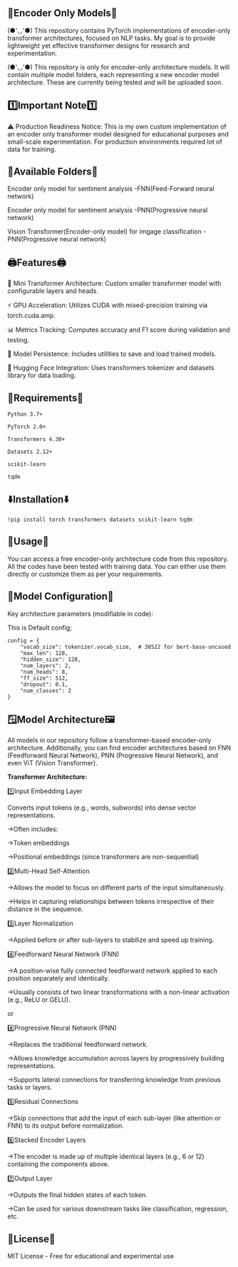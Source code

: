 🤖Encoder Only Models🤖
-----
(●'◡'●) This repository contains PyTorch implementations of encoder-only transformer architectures, focused on NLP tasks. My goal is to provide lightweight yet effective transformer designs for research and experimentation.

(●'◡'●) This repository is only for encoder-only architecture models.
It will contain multiple model folders, each representing a new encoder model architecture. These are currently being tested and will be uploaded soon.

1️⃣Important Note1️⃣
-----
⚠️ Production Readiness Notice:
This is my own custom implementation of an encoder only transformer model designed for educational purposes and small-scale experimentation. For production environments required lot of data for training.

📂Available Folders📂
----
Encoder only model for sentiment analysis -FNN(Feed-Forward neural network)

Encoder only model for sentiment analysis -PNN(Progressive neural network)

Vision Transformer(Encoder-only model) for imgage classification -PNN(Progressive neural network)


🖨️Features🖨️
-----
🚀 Mini Transformer Architecture: Custom smaller transformer model with configurable layers and heads.

⚡ GPU Acceleration: Utilizes CUDA with mixed-precision training via torch.cuda.amp.

📊 Metrics Tracking: Computes accuracy and F1 score during validation and testing.

💾 Model Persistence: Includes utilities to save and load trained models.

🤗 Hugging Face Integration: Uses transformers tokenizer and datasets library for data loading.


📅Requirements📅
-----
`Python 3.7+`

`PyTorch 2.0+`

`Transformers 4.30+`

`Datasets 2.12+`

`scikit-learn`

`tqdm`

⬇️Installation⬇️
-----
`!pip install torch transformers datasets scikit-learn tqdm`

📂Usage📂
-----
You can access a free encoder-only architecture code from this repository. All the codes have been tested with training data. You can either use them directly or customize them as per your requirements.


🔮Model Configuration🔮
-----
Key architecture parameters (modifiable in code):

This is Default config;

```
config = {
    "vocab_size": tokenizer.vocab_size,  # 30522 for bert-base-uncased
    "max_len": 128,
    "hidden_size": 128,
    "num_layers": 2,
    "num_heads": 8,
    "ff_size": 512,
    "dropout": 0.1,
    "num_classes": 2
}
```

🪟Model Architecture🖼️
----
All models in our repository follow a transformer-based encoder-only architecture. Additionally, you can find encoder architectures based on FNN (Feedforward Neural Network), PNN (Progressive Neural Network), and even ViT (Vision Transformer).

**Transformer Architecture:**

1️⃣Input Embedding Layer

Converts input tokens (e.g., words, subwords) into dense vector representations.

→Often includes:

→Token embeddings

→Positional embeddings (since transformers are non-sequential)

2️⃣Multi-Head Self-Attention

→Allows the model to focus on different parts of the input simultaneously.

→Helps in capturing relationships between tokens irrespective of their distance in the sequence.

3️⃣Layer Normalization

→Applied before or after sub-layers to stabilize and speed up training.

4️⃣Feedforward Neural Network (FNN)

→A position-wise fully connected feedforward network applied to each position separately and identically.

→Usually consists of two linear transformations with a non-linear activation (e.g., ReLU or GELU).

or

4️⃣Progressive Neural Network (PNN)

→Replaces the traditional feedforward network.

→Allows knowledge accumulation across layers by progressively building representations.

→Supports lateral connections for transferring knowledge from previous tasks or layers.

5️⃣Residual Connections

→Skip connections that add the input of each sub-layer (like attention or FNN) to its output before normalization.

6️⃣Stacked Encoder Layers

→The encoder is made up of multiple identical layers (e.g., 6 or 12) containing the components above.

7️⃣Output Layer

→Outputs the final hidden states of each token.

→Can be used for various downstream tasks like classification, regression, etc.


📃License📃
----
MIT License - Free for educational and experimental use

